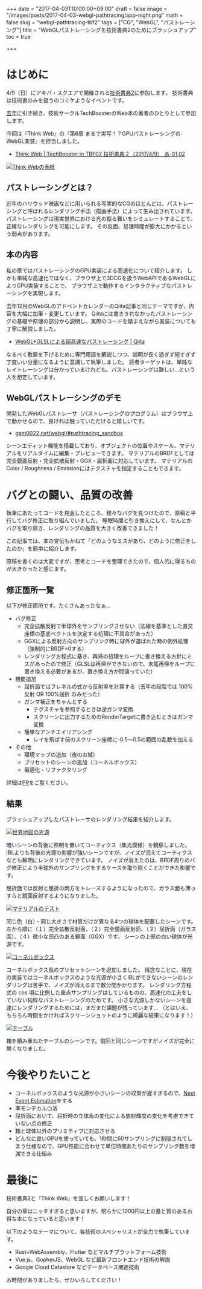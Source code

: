 +++
date = "2017-04-03T10:00:00+09:00"
draft = false
image = "/images/posts/2017-04-03-webgl-pathtracing/app-night.png"
math = false
slug = "webgl-pathtracing-tbf2"
tags = ["CG", "WebGL", "パストレーシング"]
title = "WebGLパストレーシングを技術書典2のためにブラッシュアップ"
toc = true

+++

# はじめに

4/9（日）にアキバ・スクエアで開催される[技術書典2](https://techbookfest.org/event/tbf02)に参加します。
技術書典は技術書のみを扱うのコミケようなイベントです。

[去年](http://gam0022.hatenablog.com/entry/2016/06/22/tbf1)に引き続き、技術サークルTechBoosterのWeb本の著者のひとりとして参加します。

今回は『Think Web』の『第6章 まるで実写！？GPUパストレーシングのWebGL実装』を担当しました。

- [Think Web | TechBooster in TBF02 技術書典２（2017/4/9） あ-01,02](https://techbooster.github.io/tbf02/index.html#think)

[![Think Webの表紙](/images/posts/2017-04-03-webgl-pathtracing/info_think.png)](https://techbooster.github.io/tbf02/index.html#think)

## パストレーシングとは？

近年のハリウッド映画などに用いられる写実的なCGのほとんどは、パストレーシングと呼ばれるレンダリング手法（描画手法）によって生み出されています。
パストレーシングは現実世界における光の振る舞いをシミュレートすることで、正確なレンダリングを可能にします。
その反面、処理時間が膨大にかかるという弱点があります。

## 本の内容

私の章ではパストレーシングのGPU実装による高速化について紹介します。
しかも単純な高速化ではなく、ブラウザ上で3DCGを扱うWebAPIであるWebGLによりGPU実装することで、
ブラウザ上で動作するインタラクティブなパストレーシングを実現します。

去年12月のWebGLのアドベントカレンダーのQiita記事と同じテーマですが、内容を大幅に加筆・変更しています。
Qiitaには書ききれなかったパストレーシングの基礎や原理の部分から説明し、実際のコードを踏まえながら実装についても丁寧に解説しました。

- [WebGL+GLSLによる超高速なパストレーシング | Qiita](http://qiita.com/gam0022/items/18bb3612d7bdb6f4360a)

なるべく敷居を下げるために専門用語を解説しつつ、説明が長く過ぎず短すぎず丁度いい分量になるように意識して執筆しました。
読者ターゲットは、単純なレイトレーシングは分かっているけれども、パストレーシングは難しい…という人を想定しています。

## WebGLパストレーシングのデモ

開発したWebGLパストレーサ（パストレーシングのプログラム）はブラウザ上で動かせるので、良ければ触っていただけると嬉しいです。

- [gam0022.net/webgl/#pathtracing_sandbox](http://gam0022.net/webgl/#pathtracing_sandbox)

シーンエディット機能を搭載しており、オブジェクトの位置やスケール、マテリアルをリアルタイムに編集・プレビューできます。
マテリアルのBRDFとしては完全鏡面反射・完全拡散反射・GGX・屈折面に対応しています。
マテリアルのColor / Roughness / Emissionにはテクスチャを指定することもできます。

# バグとの闘い、品質の改善

執筆にあたってコードを見返したところ、様々なバグを見つけたので、原稿と平行してバグ修正に取り組んでいました。
睡眠時間と引き換えにして、なんとかバグを取り除き、レンダリングの品質を大きく改善できました！

この記事では、本の宣伝もかねて「どのようなミスがあり、どのように修正をしたのか」を簡単に紹介します。

原稿を書くのは大変ですが、思考とコードを整理できたので、個人的に得るものが大きかったと感じます。

<!--more-->

## 修正箇所一覧

以下が修正箇所です。たくさんあったなぁ…

- バグ修正
  - 完全拡散反射で半球外をサンプリングさせない（法線を基準とした直交座標の基底ベクトルを決定する処理に不具合があった）
  - GGXによる反射方向のサンプリング時に球外が選ばれた時の例外処理（強制的にBRDF=0する）
  - レンダリング方程式に基き、再帰の処理をループに書き換える方針にミスがあったので修正（GLSLは再帰ができないので、末尾再帰をループに置き換える必要があるが、置き換え方が間違っていた）
- 機能追加
  - 屈折面ではフレネルの式から反射率を計算する（去年の段階では 100%反射 OR 100%屈折 のみだった）
  - ガンマ補正をちゃんとする
      - テクスチャを参照するときは逆ガンマ変換
      - スクリーンに出力するためのRenderTargetに書き込むときはガンマ変換
  - 簡単なアンチエイリアシング
      - レイを飛ばす前のスクリーン座標に-0.5〜0.5の範囲の乱数を加える
- その他
  - 環境マップの追加（夜のお城）
  - プリセットのシーンの追加（コーネルボックス）
  - 最適化・リファクタリング

詳細は[PR](https://github.com/gam0022/webgl-sandbox/pull/12)をご覧ください。

## 結果

ブラッシュアップしたパストレーサのレンダリング結果を紹介します。

[![世界地図の光源](/images/posts/2017-04-03-webgl-pathtracing/app-night.png)](/images/posts/2017-04-03-webgl-pathtracing/app-night.png)

暗いシーンの背後に照明を置いてコーティクス（集光模様）を観察しました。
IBLよりも背後の光源の影響が強いシーンですが、ノイズが消えてコーティクスなども鮮明にレンダリングできています。
ノイズが消えたのは、BRDF周りのバグ修正により半球外のサンプリングをするケースを取り除くことができた影響です。

屈折面では反射と屈折の両方をトレースするようになったので、ガラス面も薄っすらと鏡面反射するようになりました。

[![マテリアルのテスト](/images/posts/2017-04-03-webgl-pathtracing/examples.png)](/images/posts/2017-04-03-webgl-pathtracing/examples.png)

同じ色（白）・同じ大きさで材質だけが異なる4つの球体を配置したシーンです。
左から順に（１）完全拡散反射面、（２）完全鏡面反射面、（３）屈折面（ガラス面）、（４）微小な凹凸のある鏡面（GGX）です。
シーンの上部の白い球体が光源です。

[![コーネルボックス](/images/posts/2017-04-03-webgl-pathtracing/cornellbox.png)](/images/posts/2017-04-03-webgl-pathtracing/cornellbox.png)

コーネルボックス風のプリセットシーンを追加しました。
残念なことに、現在の実装ではコーネルボックスのような光源が小さくIBLができないシーンのレンダリングは苦手で、ノイズが消えるまで数分間かかります。
レンダリング方程式の cos 項に比例した重点サンプリングはしているものの、高速化の工夫をしていない純粋なパストレーシングのためです。
小さな光源しかないシーンを高速にレンダリングするためには，まだまだ課題が残っています…
（とはいえ、もちろん時間をかければスクリーンショットのように綺麗な結果になります！）

[![テーブル](/images/posts/2017-04-03-webgl-pathtracing/table.png)](/images/posts/2017-04-03-webgl-pathtracing/table.png)

箱を積み重ねたテーブルのシーンです。前回と同じシーンですがノイズが完全に無くなりました。

# 今後やりたいこと

- コーネルボックスのような光源が小さいシーンの収束が遅すぎるので、[Next Event Estimation](http://rayspace.xyz/CG/contents/path_tracing.html)をする
- 準モンテカルロ法
- 屈折面において、屈折時の立体角の変化による放射輝度の変化を考慮できていない点の修正
- 箱と球体以外のプリミティブに対応させる
- どんなに良いGPUを使っていても、1秒間に60サンプリングに制限されてしまう仕様なので、GPU性能に合わせて単位時間あたりのサンプリング数を増減できる仕組み

# 最後に

技術書典2と『Think Web』を宜しくお願いします！

自分の章はニッチすぎると思いますが、明らかに1000円以上の量と質のあるお得な本になっていると思います！

以下のようなテーマについて、各技術のスペシャリストが全力で執筆しています。

- Rust+WebAssembly、Flutter などマルチプラットフォーム技術
- Vue.js、GopherJS、WebGL など最新フロントエンド技術の解説
- Google Cloud Datastore などデータベース関連技術

お時間がありましたら、ぜひいらしてください！
